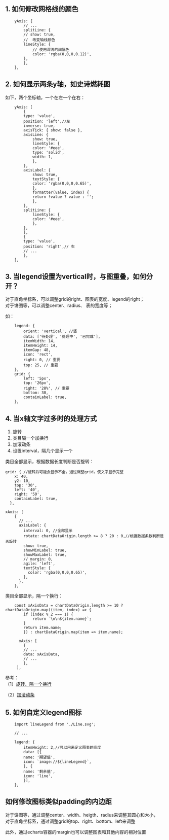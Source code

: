 ## 1. 如何修改网格线的颜色  
   
        yAxis: {
            // ...
            splitLine: {
            // show: true, 
            //  改变轴线颜色
            lineStyle: {
                // 使用深浅的间隔色
                color: 'rgba(0,0,0,0.12)',
            },                            
            },
        },  

## 2. 如何显示两条y轴，如史诗燃耗图   
如下，两个坐标轴，一个在左一个在右：  

        yAxis: [
            {
            type: 'value',
            position: 'left',//左
            inverse: true,
            axisTick: { show: false },
            axisLine: {
                show: true,
                lineStyle: {
                color: '#eee',
                type: 'solid',
                width: 1,
                },
            },
            axisLabel: {
                show: true,
                textStyle: {
                color: 'rgba(0,0,0,0.65)',
                },
                formatter(value, index) {
                return !value ? value : '';
                },
            },
            splitLine: {
                lineStyle: {
                color: '#eee',
                },
            },
            },
            {
            type: 'value',
            position: 'right',// 右
            // ...
            },
        ],

## 3. 当legend设置为vertical时，与图重叠，如何分开？  
   对于直角坐标系，可以调整grid的right、图表的宽度、legend的right；  
   对于饼图等，可以调整center、radius、 表的宽度等；  

   如：  
    
        legend: {
            orient: 'vertical', //竖
            data: ['待处理', '处理中', '已完成'],
            itemWidth: 14,
            itemHeight: 14,
            itemGap: 48,
            icon: 'rect',
            right: 0, // 重要
            top: 25, // 重要
        },
        grid: {
            left: '5px',
            top: '26px',
            right: '28%', // 重要
            bottom: 30,
            containLabel: true,
        },

## 4. 当x轴文字过多时的处理方式  
   
   1. 旋转  
   2. 类目隔一个加换行  
   3. 加滚动条  
   4. 设置interval，隔几个显示一个 

类目全部显示，根据数据长度判断是否旋转： 

    grid: { //旋转后可能会显示不全，通过调整grid，使文字显示完整
        x: 40,
        y2: 10,
        top: '30',
        left: '40',
        right: '50',
        containLabel: true,
      },

    xAxis: [
        {
          // ...
          axisLabel: {
            interval: 0, //全部显示
            rotate: chartDataOrigin.length >= 8 ? 20 : 0,//根据数据条数判断是否旋转
            show: true,
            showMinLabel: true,
            showMaxLabel: true,
            // margin: 0,
            agile: 'left',
            textStyle: {
              color: 'rgba(0,0,0,0.65)',
            },
          },
        },

类目全部显示，隔一个换行：  

        const xAxisData = chartDataOrigin.length >= 10 ? chartDataOrigin.map((item, index) => {
            if (index % 2 === 1) {
                return `\n\n${item.name}`;
            }
            return item.name;
            }) : chartDataOrigin.map(item => item.name);

          xAxis: [
            {
            // ... 
            data: xAxisData,
            // ... 
            },
         ],

参考：   
（1）[旋转、隔一个换行](https://blog.csdn.net/kebi007/article/details/68488694/)

（2）[加滚动条](https://blog.csdn.net/Zheng_xiao_xin/article/details/80882113)  

## 5. 如何自定义legend图标  

        import lineLegend from './Line.svg';

        // ... 

        legend: {
            itemHeight: 2,//可以用来定义图表的高度
            data: [{
            name: '期望值',
            icon: `image://${lineLegend}`,
            }, {
            name: '剩余值',
            icon: 'line',
            }],
        },   

## 如何修改图标类似padding的内边距  
对于饼图等，通过调整center、width、heigth、radius来调整其圆心和大小，  
对于直角坐标系，通过调整grid的top、right、bottom、left来调整   

此外，通过echarts容器的margin也可以调整图表和其他内容的相对位置    

